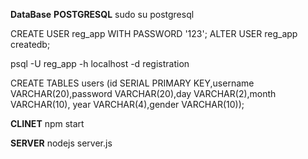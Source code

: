 
**DataBase**
**POSTGRESQL**
sudo su postgresql

CREATE USER reg_app WITH PASSWORD '123';
ALTER USER reg_app createdb;

psql -U reg_app -h localhost -d registration

CREATE TABLES users (id SERIAL PRIMARY KEY,username VARCHAR(20),password VARCHAR(20),day VARCHAR(2),month VARCHAR(10), year VARCHAR(4),gender VARCHAR(10)); 

**CLINET**
npm start

**SERVER**
nodejs server.js


